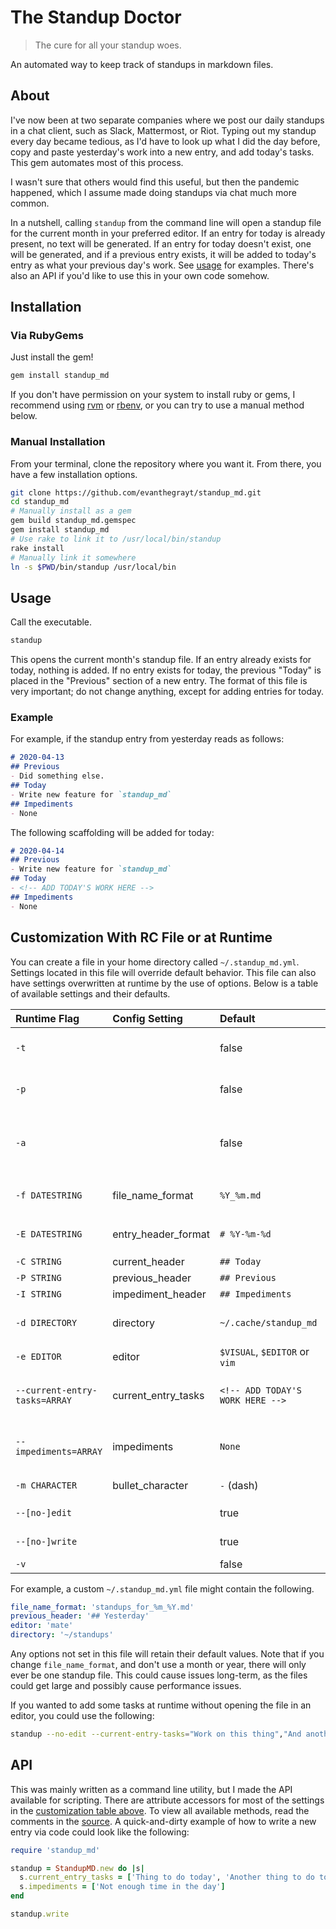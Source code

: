# The Standup Doctor
> The cure for all your standup woes.

An automated way to keep track of standups in markdown files.

## About
I've now been at two separate companies where we post our daily standups in a
chat client, such as Slack, Mattermost, or Riot. Typing out my standup every day
became tedious, as I'd have to look up what I did the day before, copy and paste
yesterday's work into a new entry, and add today's tasks. This gem automates
most of this process.

I wasn't sure that others would find this useful, but then the pandemic
happened, which I assume made doing standups via chat much more common.

In a nutshell, calling `standup` from the command line will open a standup
file for the current month in your preferred editor. If an entry for today is
already present, no text will be generated. If an entry for today doesn't exist,
one will be generated, and if a previous entry exists, it will be added to
today's entry as what your previous day's work. See [usage](#usage) for
examples. There's also an API if you'd like to use this in your own code
somehow.

## Installation
### Via RubyGems
Just install the gem!

```sh
gem install standup_md
```
If you don't have permission on your system to install ruby or gems, I recommend
using [rvm](https://rvm.io/) or
[rbenv](http://www.rubyinside.com/rbenv-a-simple-new-ruby-version-management-tool-5302.html),
or you can try to use a manual method below.


### Manual Installation
From your terminal, clone the repository where you want it. From there, you have
a few installation options.

```sh
git clone https://github.com/evanthegrayt/standup_md.git
cd standup_md
# Manually install as a gem
gem build standup_md.gemspec
gem install standup_md
# Use rake to link it to /usr/local/bin/standup
rake install
# Manually link it somewhere
ln -s $PWD/bin/standup /usr/local/bin
```

## Usage
Call the executable.

```sh
standup
```

This opens the current month's standup file. If an entry already exists for
today, nothing is added. If no entry exists for today, the previous "Today" is
placed in the "Previous" section of a new entry.  The format of this file is
very important; do not change anything, except for adding entries for today.

### Example
For example, if the standup entry from yesterday reads as follows:

```markdown
# 2020-04-13
## Previous
- Did something else.
## Today
- Write new feature for `standup_md`
## Impediments
- None
```

The following scaffolding will be added for today:
```markdown
# 2020-04-14
## Previous
- Write new feature for `standup_md`
## Today
- <!-- ADD TODAY'S WORK HERE -->
## Impediments
- None
```

## Customization With RC File or at Runtime
You can create a file in your home directory called `~/.standup_md.yml`.
Settings located in this file will override default behavior. This file can also
have settings overwritten at runtime by the use of options. Below is a table of
available settings and their defaults.

|Runtime Flag|Config Setting|Default|Notes|
|:----|:------|:------|:------|
|`-t`||false|Output today's entry to the command line|
|`-p`||false|Output previous entry to the command line|
|`-a`||false|Output all previous entries (limit one month) to the command line|
|`-f DATESTRING`|file_name_format|`%Y_%m.md`|String will be formatted by `strftime`|
|`-E DATESTRING`|entry_header_format|`# %Y-%m-%d`|String will be formatted by `strftime`|
|`-C STRING`|current_header|`## Today`||
|`-P STRING`|previous_header|`## Previous`||
|`-I STRING`|impediment_header|`## Impediments`||
|`-d DIRECTORY`|directory|`~/.cache/standup_md`|Will create the directory if it doesn't exist|
|`-e EDITOR`|editor|`$VISUAL`, `$EDITOR` or `vim`|In that order|
|`--current-entry-tasks=ARRAY`|current_entry_tasks|`<!-- ADD TODAY'S WORK HERE -->`|Each entry will automatically be prefixed with `bullet_character`|
|`--impediments=ARRAY`|impediments|`None`|Each entry will automatically be prefixed with `bullet_character`|
|`-m CHARACTER`|bullet_character|`-` (dash)|Can only be `-` or `*`|
|`--[no-]edit`||true|Open the file in an editor|
|`--[no-]write`||true|Write today's entry to the file|
|`-v`||false|Verbose output|

For example, a custom `~/.standup_md.yml` file might contain the following.

```yaml
file_name_format: 'standups_for_%m_%Y.md'
previous_header: '## Yesterday'
editor: 'mate'
directory: '~/standups'
```

Any options not set in this file will retain their default values. Note that if
you change `file_name_format`, and don't use a month or year, there will only
ever be one standup file. This could cause issues long-term, as the files could
get large and possibly cause performance issues.

If you wanted to add some tasks at runtime without opening the file in an
editor, you could use the following:

```bash
standup --no-edit --current-entry-tasks="Work on this thing","And another thing!"
```

## API
This was mainly written as a command line utility, but I made the API available
for scripting. There are attribute accessors for most of the settings in the
[customization table above](#customization). To view all available methods, read
the comments in the [source](lib/standup_md.rb). A quick-and-dirty example of
how to write a new entry via code could look like the following:

```ruby
require 'standup_md'

standup = StandupMD.new do |s|
  s.current_entry_tasks = ['Thing to do today', 'Another thing to do today']
  s.impediments = ['Not enough time in the day']
end

standup.write
```
